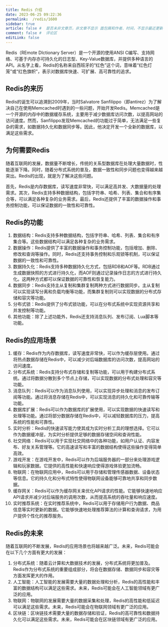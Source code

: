 ```yaml
---
title: Redis 介绍
date: 2023-06-25 09:22:36
permalink:  /redis/1600
sidebar: true
article: false #  是否未非文章页，非文章不显示 面包屑和作者、时间，不显示最近更新栏，不会参与到最近更新文章的数据计算中
comment: false #  评论区
editLink: false
---
```




Redis（REmote DIctionary Server）是一个开源的使用ANSI C编写、支持网络、可基于内存亦可持久化的日志型、Key-Value数据库，并提供多种语言的API。从名字上看，Redis的名称来自西班牙的“红色”这个词，意味着“红色灯笼”或“红色旗帜”，表示对数据库快速、可扩展、高可靠性的追求。

## Redis的来历

Redis的诞生可以追溯到2009年，当时Salvatore Sanfilippo（即antirez）为了解决自己在使用Memcached时遇到的一些问题，开始开发Redis。Memcached是一个开源的内存中的数据缓存系统，主要用于减少数据库访问次数，以提高网站的访问速度。然而，Sanfilippo发现Memcached的功能过于简单，无法满足一些复杂的需求，如数据持久化和数据同步等。因此，他决定开发一个全新的数据库，以满足这些需求。

## 为何需要Redis

随着互联网的发展，数据量不断增长，传统的关系型数据库在处理大量数据时，性能逐渐下降。同时，随着分布式系统的普及，数据一致性和同步问题也变得越来越突出。Redis的出现，就是为了解决这些问题。

首先，Redis是内存数据库，读写速度非常快，可以满足高并发、大数据量的处理需求。其次，Redis支持多种数据结构，包括字符串、哈希、列表、集合和有序集合等，可以满足各种复杂的业务需求。最后，Redis还提供了丰富的数据操作和事务控制功能，可以保证数据的一致性和可靠性。

## Redis的功能

1. 数据结构：Redis支持多种数据结构，包括字符串、哈希、列表、集合和有序集合等。这些数据结构可以满足各种复杂的业务需求。
2. 数据操作：Redis提供了丰富的数据操作和事务控制功能，包括增加、删除、修改和查询等操作。同时，Redis还支持事务控制和乐观锁等机制，可以保证数据的一致性和可靠性。
3. 数据持久化：Redis支持多种数据持久化方式，包括RDB和AOF等。RDB通过生成数据快照的方式进行持久化，而AOF则通过记录操作日志的方式进行持久化。这两种方式都可以保证数据的可靠性和恢复能力。
4. 数据同步：Redis支持主从复制和集群复制两种方式进行数据同步。主从复制可以实现读写分离和负载均衡等功能，而集群复制则可以实现数据的分布式存储和容灾等功能。
5. 分布式锁：Redis提供了分布式锁功能，可以在分布式系统中实现资源共享和并发控制等功能。
6. 其他功能：除了上述功能外，Redis还支持消息队列、发布订阅、Lua脚本等功能。

## Redis的应用场景

1. 缓存：Redis作为内存数据库，读写速度非常快，可以作为缓存层使用。通过将热点数据存储在Redis中，可以减少对后端数据库的访问次数，提高网站的访问速度。
2. 分布式系统：Redis支持分布式存储和复制等功能，可以用于构建分布式系统。通过将数据分散到多个节点上存储，可以实现数据的分布式处理和容灾等功能。
3. 消息队列：Redis可以作为消息队列使用，可以实现异步处理和消息的发布订阅等功能。通过将消息存储在Redis中，可以实现消息的持久化和可靠传输等功能。
4. 数据库扩展：Redis可以作为数据库的扩展使用，可以实现数据的快速读写和处理等功能。通过将部分数据存储在Redis中，可以减轻数据库的压力，提高系统的性能和可靠性。 
5. 实时分析：Redis的快速读写能力使其成为实时分析工具的理想选择。它可以作为数据缓冲层，为实时分析提供足够的数据存储空间和查询性能。 
6. 社交网络：Redis可以用于实现社交网络中的各种功能，如用户认证、内容发布、好友关系管理等。它的高速读写和丰富的数据结构使得这些操作变得简单高效。 
7. 游戏开发：在游戏开发中，Redis可以作为后端服务器的一部分来处理游戏逻辑和玩家数据。它提供的高性能和快速响应使得游戏体验更加流畅。 
8. 物联网：在物联网应用中，Redis可以用于存储和管理传感器数据、设备状态等信息。它的持久化和分布式特性使得物联网设备能够可靠地共享和同步数据。 
9. 缓存网关：Redis可以作为缓存网关来优化API请求的性能。它能够快速地响应API请求并减少对后端服务的调用次数，从而提高系统的吞吐量和响应速度。 
10. 实时推荐系统：在实时推荐系统中，Redis可以用于存储用户行为数据、商品信息等实时更新的数据。它能够快速地处理推荐算法的计算和查询请求，为用户提供个性化的推荐服务。

## Redis的未来

随着互联网的不断发展，Redis的应用场景也将越来越广泛。未来，Redis可能会在以下几个方面有更大的发展：

1. 分布式系统：随着云计算和大数据技术的发展，分布式系统将更加普及。Redis作为分布式系统的重要组成部分，将会在数据存储、数据同步和容灾等方面发挥更大的作用。
2. 人工智能：人工智能的发展需要大量的数据处理和分析，Redis的高性能和丰富的数据结构可以满足这些需求。未来，Redis可能会在人工智能领域有更广泛的应用。
3. 物联网：物联网的发展需要大量的数据采集和处理，Redis的高性能和低延迟可以满足这些需求。未来，Redis可能会在物联网领域有更广泛的应用。
4. 区块链：区块链技术需要大量的数据存储和验证，Redis的高可靠性和数据持久化可以满足这些需求。未来，Redis可能会在区块链领域有更广泛的应用。
